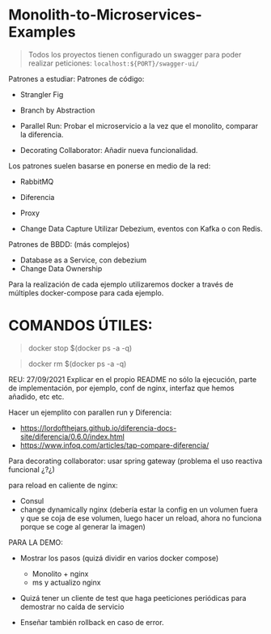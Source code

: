# Monolith-to-Microservices-Examples


> Todos los proyectos tienen configurado un swagger para poder realizar peticiones:
`localhost:${PORT}/swagger-ui/`


Patrones a estudiar:
Patrones de código:

- Strangler Fig









- Branch by Abstraction

- Parallel Run: Probar el microservicio a la vez que el monolito, comparar la diferencia.

- Decorating Collaborator: Añadir nueva funcionalidad.


Los patrones suelen basarse en ponerse en medio de la red:
- RabbitMQ
- Diferencia
- Proxy


- Change Data Capture
Utilizar Debezium, eventos con Kafka o con Redis.


Patrones de BBDD: (más complejos)
- Database as a Service, con debezium
- Change Data Ownership

Para la realización de cada ejemplo utilizaremos docker a través de múltiples docker-compose para cada ejemplo.


# COMANDOS ÚTILES:

> docker stop $(docker ps -a -q)

> docker rm $(docker ps -a -q)






REU: 27/09/2021
Explicar en el propio README no sólo la ejecución, parte de implementación, por ejemplo, conf de nginx, interfaz que hemos añadido, etc etc.


Hacer un ejemplito con parallen run y Diferencia:
- https://lordofthejars.github.io/diferencia-docs-site/diferencia/0.6.0/index.html
- https://www.infoq.com/articles/tap-compare-diferencia/


Para decorating collaborator: usar spring gateway (problema el uso reactiva funcional ¿?¿)

para reload en caliente de nginx:
- Consul
- change dynamically nginx (debería estar la config en un volumen fuera y que se coja de ese volumen, luego hacer un reload, ahora no funciona porque se coge al generar la imagen)


PARA LA DEMO:
- Mostrar los pasos (quizá dividir en varios docker compose) 
    - Monolito + nginx
    - ms y actualizo nginx

- Quizá tener un cliente de test que haga peeticiones periódicas para demostrar no caída de servicio

- Enseñar también rollback en caso de error.
